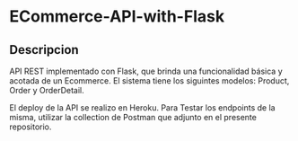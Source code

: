 # ECommerce-API-with-Flask

## Descripcion

API REST implementado con Flask, que brinda una funcionalidad básica y acotada de un 
Ecommerce.
El sistema tiene los siguintes modelos: Product, Order y OrderDetail. 

El deploy de la API se realizo en Heroku. 
Para Testar los endpoints de la misma, utilizar la collection de Postman que adjunto en el presente repositorio. 
